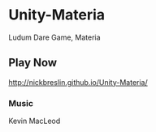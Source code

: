 # Unity-Materia
Ludum Dare Game, Materia

## Play Now
http://nickbreslin.github.io/Unity-Materia/

### Music
Kevin MacLeod
